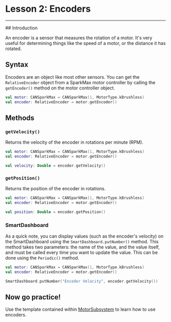 # Lesson 2: Encoders
<hr>
## Introduction

An encoder is a sensor that measures the rotation of a motor. It's very useful for determining things like the speed of a motor, or the distance it has rotated.

## Syntax

Encoders are an object like most other sensors.
You can get the `RelativeEncoder` object from a SparkMax motor controller by calling the `getEncoder()` method on the motor controller object.

```kotlin
val motor: CANSparkMax = CANSparkMax(1, MotorType.kBrushless)
val encoder: RelativeEncoder = motor.getEncoder()
```

## Methods

### `getVelocity()`

Returns the velocity of the encoder in rotations per minute (RPM).

```kotlin
val motor: CANSparkMax = CANSparkMax(1, MotorType.kBrushless)
val encoder: RelativeEncoder = motor.getEncoder()

val velocity: Double = encoder.getVelocity()
```

### `getPosition()`

Returns the position of the encoder in rotations.

```kotlin
val motor: CANSparkMax = CANSparkMax(1, MotorType.kBrushless)
val encoder: RelativeEncoder = motor.getEncoder()

val position: Double = encoder.getPosition()
```

### SmartDashboard

As a quick note, you can display values (such as the encoder's velocity) on the SmartDashboard using the `SmartDashboard.putNumber()` method.
This method takes two parameters: the name of the value, and the value itself, and must be called every time you want to update the value.
This can be done using the `Periodic()` method.

```kotlin
val motor: CANSparkMax = CANSparkMax(1, MotorType.kBrushless)
val encoder: RelativeEncoder = motor.getEncoder()

SmartDashboard.putNumber("Encoder Velocity", encoder.getVelocity())
```

## Now go practice!

Use the template contained within [MotorSubsystem](src/main/kotlin/frc/robot/subsystems/MotorSubsystem.kt) to learn how to use encoders.


